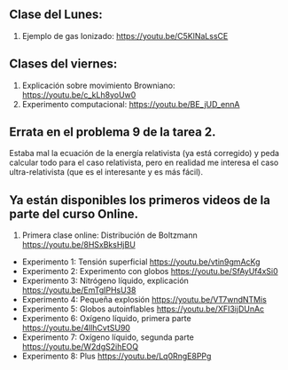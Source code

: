 
## Clase del Lunes: 

1. Ejemplo de gas Ionizado:  https://youtu.be/C5KlNaLssCE

## Clases del viernes: 

1. Explicación sobre movimiento Browniano: https://youtu.be/c_kLh8yoUw0
2. Experimento computacional: https://youtu.be/BE_jUD_ennA

## Errata en el problema 9 de la tarea 2.
Estaba mal la ecuación de la energía relativista (ya está corregido) y peda calcular todo para el caso relativista, pero en realidad me interesa el caso ultra-relativista (que es el interesante y es más fácil). 


## Ya están disponibles los primeros videos de la parte del curso Online.  

1. Primera clase online: Distribución de Boltzmann https://youtu.be/8HSxBksHjBU
- Experimento 1: Tensión superficial https://youtu.be/vtin9gmAcKg
- Experimento 2: Experimento con globos https://youtu.be/SfAyUf4xSi0
- Experimento 3: Nitrógeno líquido, explicación https://youtu.be/EmTgIPHsU38
- Experimento 4: Pequeña explosión https://youtu.be/VT7wndNTMis
- Experimento 5: Globos autoinflables https://youtu.be/XFI3ijDUnAc
- Experimento 6: Oxígeno líquido, primera parte https://youtu.be/4llhCvtSU90
- Experimento 7: Oxígeno líquido, segunda parte https://youtu.be/W2dgS2ihEOQ
- Experimento 8: Plus https://youtu.be/Lq0RngE8PPg
